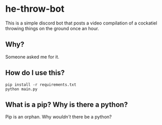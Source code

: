 # he-throw-bot
This is a simple discord bot that posts a video compilation of a cockatiel throwing things on the ground once an hour.

## Why?
Someone asked me for it.

## How do I use this?
```
pip install -r requirements.txt
python main.py
```

## What is a pip? Why is there a python?
Pip is an orphan. Why *wouldn't* there be a python?
